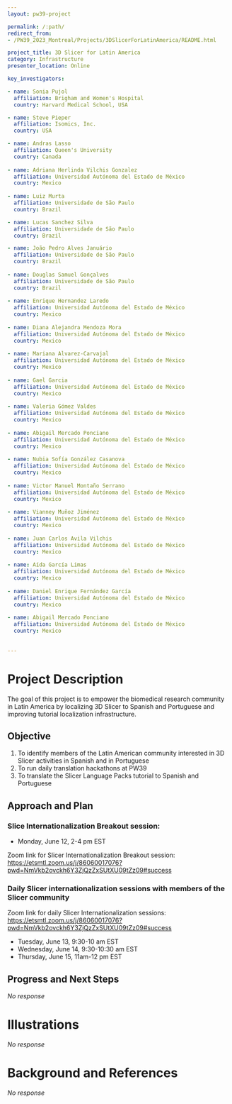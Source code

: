 ```yaml
---
layout: pw39-project

permalink: /:path/
redirect_from:
- /PW39_2023_Montreal/Projects/3DSlicerForLatinAmerica/README.html

project_title: 3D Slicer for Latin America
category: Infrastructure
presenter_location: Online

key_investigators:

- name: Sonia Pujol
  affiliation: Brigham and Women's Hospital
  country: Harvard Medical School, USA

- name: Steve Pieper
  affiliation: Isomics, Inc.
  country: USA

- name: Andras Lasso
  affiliation: Queen's University
  country: Canada
  
- name: Adriana Herlinda Vilchis Gonzalez 
  affiliation: Universidad Autónoma del Estado de México
  country: Mexico
 
- name: Luiz Murta
  affiliation: Universidade de São Paulo
  country: Brazil

- name: Lucas Sanchez Silva
  affiliation: Universidade de São Paulo
  country: Brazil

- name: João Pedro Alves Januário
  affiliation: Universidade de São Paulo
  country: Brazil
  
- name: Douglas Samuel Gonçalves
  affiliation: Universidade de São Paulo
  country: Brazil
 
- name: Enrique Hernandez Laredo
  affiliation: Universidad Autónoma del Estado de México
  country: Mexico
  
- name: Diana Alejandra Mendoza Mora
  affiliation: Universidad Autónoma del Estado de México
  country: Mexico 
  
- name: Mariana Alvarez-Carvajal
  affiliation: Universidad Autónoma del Estado de México
  country: Mexico
 
- name: Gael Garcia
  affiliation: Universidad Autónoma del Estado de México
  country: Mexico
  
- name: Valeria Gómez Valdes
  affiliation: Universidad Autónoma del Estado de México
  country: Mexico 
  
- name: Abigail Mercado Ponciano
  affiliation: Universidad Autónoma del Estado de México
  country: Mexico 
  
- name: Nubia Sofía González Casanova
  affiliation: Universidad Autónoma del Estado de México
  country: Mexico
 
- name: Victor Manuel Montaño Serrano
  affiliation: Universidad Autónoma del Estado de México
  country: Mexico
  
- name: Vianney Muñoz Jiménez
  affiliation: Universidad Autónoma del Estado de México
  country: Mexico   
  
- name: Juan Carlos Avila Vilchis
  affiliation: Universidad Autónoma del Estado de México
  country: Mexico   
  
- name: Aída García Limas
  affiliation: Universidad Autónoma del Estado de México
  country: Mexico   
  
- name: Daniel Enrique Fernández García
  affiliation: Universidad Autónoma del Estado de México
  country: Mexico   
  
- name: Abigail Mercado Ponciano
  affiliation: Universidad Autónoma del Estado de México
  country: Mexico   
  
  
---
```


# Project Description

<!-- Add a short paragraph describing the project. -->

The goal of this project is to empower the biomedical research community in Latin America by localizing 3D Slicer to Spanish and Portuguese and improving tutorial localization infrastructure.

## Objective

<!-- Describe here WHAT you would like to achieve (what you will have as end result). -->

1.  To identify members of the Latin American community interested in 3D Slicer activities in Spanish and in Portuguese
2.  To run daily translation hackathons at PW39
3.  To translate the Slicer Language Packs tutorial to Spanish and Portuguese

## Approach and Plan

<!-- Describe here HOW you would like to achieve the objectives stated above. -->

### Slice Internationalization Breakout session:

* Monday, June 12, 2-4 pm EST

Zoom link for Slicer Internationalization Breakout session: https://etsmtl.zoom.us/j/86060017076?pwd=NmVkb2ovckh6Y3ZjQzZxSUtXU09tZz09#success

### Daily Slicer internationalization sessions with members of the Slicer community

Zoom link for daily Slicer Internationalization sessions: https://etsmtl.zoom.us/j/86060017076?pwd=NmVkb2ovckh6Y3ZjQzZxSUtXU09tZz09#success

* Tuesday, June 13, 9:30-10 am EST
* Wednesday, June 14, 9:30-10:30 am EST
* Thursday, June 15, 11am-12 pm EST

## Progress and Next Steps

<!-- Update this section as you make progress, describing of what you have ACTUALLY DONE.
     If there are specific steps that you could not complete then you can describe them here, too. -->

*No response*

# Illustrations

<!-- Add pictures and links to videos that demonstrate what has been accomplished. -->

*No response*

# Background and References

<!-- If you developed any software, include link to the source code repository.
     If possible, also add links to sample data, and to any relevant publications. -->

*No response*
